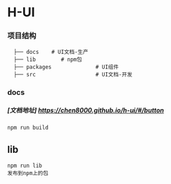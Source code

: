 # H-UI
### 项目结构
```
  ├── docs    # UI文档-生产
  ├── lib        # npm包
  ├── packages              # UI组件
  ├── src                   # UI文档-开发
```
### docs 
##### [文档地址] https://chen8000.github.io/h-ui/#/button

```
npm run build
```

## lib
```
npm run lib
发布到npm上的包
```

